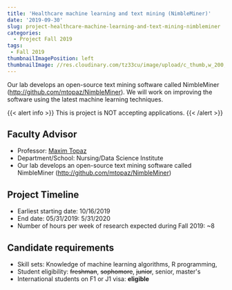 ```yaml
---
title: 'Healthcare machine learning and text mining (NimbleMiner)'
date: '2019-09-30'
slug: project-healthcare-machine-learning-and-text-mining-nimbleminer
categories:
  - Project Fall 2019
tags:
 - Fall 2019
thumbnailImagePosition: left
thumbnailImage: //res.cloudinary.com/tz33cu/image/upload/c_thumb,w_200,g_face/v1547675604/2000px-Capsule__ge%CC%81lule.svg_spzxwr.png
---
```

Our lab develops an open-source text mining software called NimbleMiner (http://github.com/mtopaz/NimbleMiner). We will work on improving the software using the latest machine learning techniques. 

<!--more-->

{{< alert info >}}
This is project is NOT accepting applications.
{{< /alert >}}

## Faculty Advisor
+ Professor: [Maxim Topaz](http://www.nursing.columbia.edu/profile/mtopaz)
+ Department/School: Nursing/Data Science Institute 
+ Our lab develops an open-source text mining software called NimbleMiner (http://github.com/mtopaz/NimbleMiner)

## Project Timeline
+ Earliest starting date: 10/16/2019
+ End date: 05/31/2019: 5/31/2020
+ Number of hours per week of research expected during Fall 2019: ~8

## Candidate requirements
+ Skill sets: Knowledge of machine learning algorithms, R programming,  
+ Student eligibility: ~~freshman~~, ~~sophomore~~, ~~junior~~, senior, master's
+ International students on F1 or J1 visa: **eligible**

